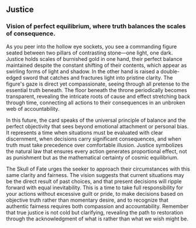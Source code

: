 ## Justice
### Vision of perfect equilibrium, where truth balances the scales of consequence.

As you peer into the hollow eye sockets, you see a commanding figure seated between two pillars of contrasting stone—one light, one dark. Justice holds scales of burnished gold in one hand, their perfect balance maintained despite the constant shifting of their contents, which appear as swirling forms of light and shadow. In the other hand is raised a double-edged sword that catches and fractures light into pristine clarity. The figure's gaze is direct yet compassionate, seeing through all pretense to the essential truth beneath. The floor beneath the throne periodically becomes transparent, revealing the intricate roots of cause and effect stretching back through time, connecting all actions to their consequences in an unbroken web of accountability.

In this future, the card speaks of the universal principle of balance and the perfect objectivity that sees beyond emotional attachment or personal bias. It represents a time when situations must be evaluated with clear discernment, when decisions carry significant consequences, and when truth must take precedence over comfortable illusion. Justice symbolizes the natural law that ensures every action generates proportional effect, not as punishment but as the mathematical certainty of cosmic equilibrium.

The Skull of Fate urges the seeker to approach their circumstances with this same clarity and fairness. The vision suggests that current situations may be the direct result of past choices, and that present decisions will ripple forward with equal inevitability. This is a time to take full responsibility for your actions without excessive guilt or pride, to make decisions based on objective truth rather than momentary desire, and to recognize that authentic fairness requires both compassion and accountability. Remember that true justice is not cold but clarifying, revealing the path to restoration through the acknowledgment of what is rather than what we wish might be.